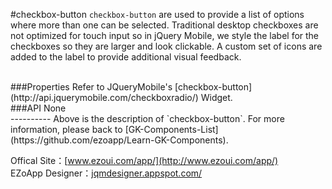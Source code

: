 #checkbox-button
`checkbox-button` are used to provide a list of options where more than one can be selected. Traditional desktop checkboxes are not optimized for touch input so in jQuery Mobile, we style the label for the checkboxes so they are larger and look clickable. A custom set of icons are added to the label to provide additional visual feedback.

<br/>
###Properties
Refer to JQueryMobile's [checkbox-button](http://api.jquerymobile.com/checkboxradio/) Widget.

<br/>
###API
None

<br/>
----------
Above is the description of `checkbox-button`. For more information, please back to [GK-Components-List](https://github.com/ezoapp/Learn-GK-Components).

Offical Site：[www.ezoui.com/app/](http://www.ezoui.com/app/)  
EZoApp Designer：[jqmdesigner.appspot.com/](http://jqmdesigner.appspot.com/)




